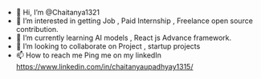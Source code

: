 - 👋 Hi, I’m @Chaitanya1321
- 👀 I’m interested in getting Job , Paid Internship , Freelance open source contribution.
- 🌱 I’m currently learning AI models , React js Advance framework.
- 💞️ I’m looking to collaborate on Project , startup projects
- 📫 How to reach me Ping me on my linkedIn https://www.linkedin.com/in/chaitanyaupadhyay1315/

<!---
Chaitanya1321/Chaitanya1321 is a ✨ special ✨ repository because its `README.md` (this file) appears on your GitHub profile.
You can click the Preview link to take a look at your changes.
--->
